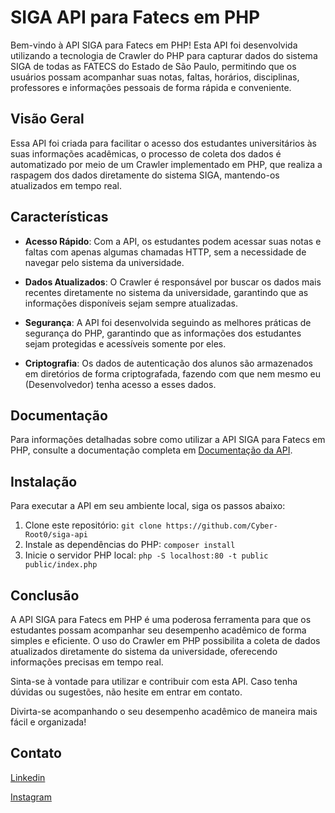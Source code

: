 SIGA API para Fatecs em PHP
===========================

Bem-vindo à API SIGA para Fatecs em PHP! Esta API foi desenvolvida utilizando a tecnologia de Crawler do PHP para capturar dados do sistema SIGA de todas as FATECS do Estado de São Paulo, permitindo que os usuários possam acompanhar suas notas, faltas, horários, disciplinas, professores e informações pessoais de forma rápida e conveniente.

Visão Geral
-----------

Essa API foi criada para facilitar o acesso dos estudantes universitários às suas informações acadêmicas, o processo de coleta dos dados é automatizado por meio de um Crawler implementado em PHP, que realiza a raspagem dos dados diretamente do sistema SIGA, mantendo-os atualizados em tempo real.

Características
---------------

*   **Acesso Rápido**: Com a API, os estudantes podem acessar suas notas e faltas com apenas algumas chamadas HTTP, sem a necessidade de navegar pelo sistema da universidade.
    
*   **Dados Atualizados**: O Crawler é responsável por buscar os dados mais recentes diretamente no sistema da universidade, garantindo que as informações disponíveis sejam sempre atualizadas.
    
*   **Segurança**: A API foi desenvolvida seguindo as melhores práticas de segurança do PHP, garantindo que as informações dos estudantes sejam protegidas e acessíveis somente por eles.

*   **Criptografia**: Os dados de autenticação dos alunos são armazenados em diretórios de forma criptografada, fazendo com que nem mesmo eu (Desenvolvedor) tenha acesso a esses dados. 


Documentação
------------

Para informações detalhadas sobre como utilizar a API SIGA para Fatecs em PHP, consulte a documentação completa em [Documentação da API](https://cyber-root0.github.io/siga-api/docs/).

Instalação
----------

Para executar a API em seu ambiente local, siga os passos abaixo:

1.  Clone este repositório: `git clone https://github.com/Cyber-Root0/siga-api`
2.  Instale as dependências do PHP: `composer install`
4.  Inicie o servidor PHP local: `php -S localhost:80 -t public public/index.php`

Conclusão
---------

A API SIGA para Fatecs em PHP é uma poderosa ferramenta para que os estudantes possam acompanhar seu desempenho acadêmico de forma simples e eficiente. O uso do Crawler em PHP possibilita a coleta de dados atualizados diretamente do sistema da universidade, oferecendo informações precisas em tempo real.

Sinta-se à vontade para utilizar e contribuir com esta API. Caso tenha dúvidas ou sugestões, não hesite em entrar em contato.

Divirta-se acompanhando o seu desempenho acadêmico de maneira mais fácil e organizada!

Contato
---------

[Linkedin](https://www.linkedin.com/in/bruno-fullsteck/)

[Instagram](https://www.instagram.com/perito_bruno/)

